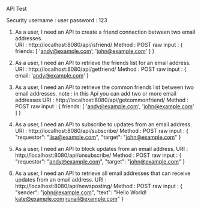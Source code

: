API Test

Security 
username : user
password : 123

1. As	a	user,	I	need	an	API	to	create	a	friend	connection	between	two	email	addresses.	
URI : http://localhost:8080/api/isfriend/
Method : POST
raw input : 
{
    friends:
            [
            'andy@example.com',
            'john@example.com'
            ]
}

2.	As	a	user,	I	need	an	API	to	retrieve	the	friends	list	for	an	email	address.	
URI : http://localhost:8080/api/getfriend/
Method : POST
raw input :
{ 
  email: 'andy@example.com' 
}

3. As	a	user,	I	need	an	API	to	retrieve	the	common	friends	list	between	two	email	addresses.
note : in this Api you can add two or more email addresses
URI : http://localhost:8080/api/getcommonfriend/
Method : POST
raw input :
{
  friends:
        [
          'andy@example.com',
          'john@example.com'
        ]
}

4. As	a	user,	I	need	an	API	to	subscribe	to	updates	from	an	email	address.	
URI : http://localhost:8080/api/subscribe/
Method : POST
raw input :
{
  "requestor": "lisa@example.com",
  "target": "john@example.com"
}

5. As	a	user,	I	need	an	API	to	block	updates	from	an	email	address.
URI : http://localhost:8080/api/unsubscribe/
Method : POST
raw input :
{
  "requestor": "andy@example.com",
  "target": "john@example.com"
}

6. As	a	user,	I	need	an	API	to	retrieve	all	email	addresses	that	can	receive	updates	from	an email	address.
URI : http://localhost:8080/api/newsposting/
Method : POST
raw input :
{
  "sender": "john@example.com",
  "text": "Hello World! kate@example.com runail@example.com"
}

